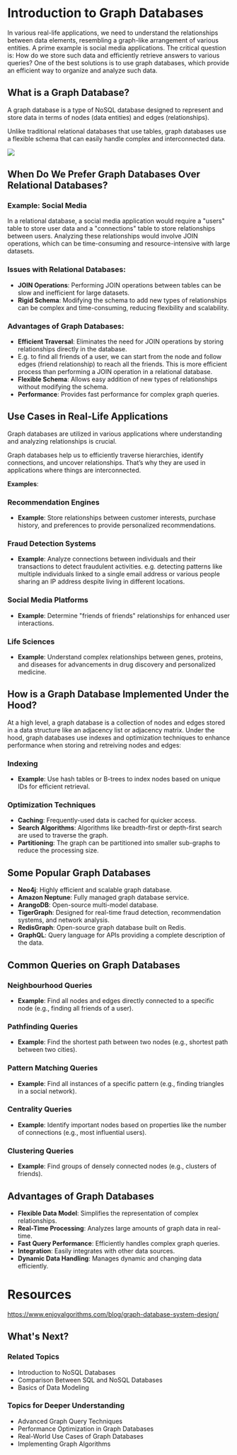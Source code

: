 # Introduction to Graph Databases

In various real-life applications, we need to understand the relationships between data elements, resembling a graph-like arrangement of various entities. A prime example is social media applications. The critical question is: How do we store such data and efficiently retrieve answers to various queries? One of the best solutions is to use graph databases, which provide an efficient way to organize and analyze such data.

## What is a Graph Database?

A graph database is a type of NoSQL database designed to represent and store data in terms of nodes (data entities) and edges (relationships).

Unlike traditional relational databases that use tables, graph databases use a flexible schema that can easily handle complex and interconnected data.

![](https://miro.medium.com/v2/resize:fit:1400/1*C-wxpmuzTOTXRJ9QlaCx5g.png)

## When Do We Prefer Graph Databases Over Relational Databases?

### Example: Social Media

In a relational database, a social media application would require a "users" table to store user data and a "connections" table to store relationships between users. Analyzing these relationships would involve JOIN operations, which can be time-consuming and resource-intensive with large datasets.

### Issues with Relational Databases:
- **JOIN Operations**: Performing JOIN operations between tables can be slow and inefficient for large datasets.
- **Rigid Schema**: Modifying the schema to add new types of relationships can be complex and time-consuming, reducing flexibility and scalability.

### Advantages of Graph Databases:
- **Efficient Traversal**: Eliminates the need for JOIN operations by storing relationships directly in the database.
- E.g. to find all friends of a user, we can start from the node and follow edges (friend relationship) to reach all the friends. This is more efficient process than performing a JOIN operation in a relational database.
- **Flexible Schema**: Allows easy addition of new types of relationships without modifying the schema.
- **Performance**: Provides fast performance for complex graph queries.

## Use Cases in Real-Life Applications

Graph databases are utilized in various applications where understanding and analyzing relationships is crucial.

Graph databases help us to efficiently traverse hierarchies, identify connections, and uncover relationships. That’s why they are used in applications where things are interconnected.

**Examples**:

### Recommendation Engines
- **Example**: Store relationships between customer interests, purchase history, and preferences to provide personalized recommendations.

### Fraud Detection Systems
- **Example**: Analyze connections between individuals and their transactions to detect fraudulent activities. e.g. detecting patterns like multiple individuals linked to a single email address or various people sharing an IP address despite living in different locations.

### Social Media Platforms
- **Example**: Determine "friends of friends" relationships for enhanced user interactions.

### Life Sciences
- **Example**: Understand complex relationships between genes, proteins, and diseases for advancements in drug discovery and personalized medicine.

## How is a Graph Database Implemented Under the Hood?

At a high level, a graph database is a collection of nodes and edges stored in a data structure like an adjacency list or adjacency matrix. Under the hood, graph databases use indexes and optimization techniques to enhance performance when storing and retreiving nodes and edges:

### Indexing
- **Example**: Use hash tables or B-trees to index nodes based on unique IDs for efficient retrieval.

### Optimization Techniques
- **Caching**: Frequently-used data is cached for quicker access.
- **Search Algorithms**: Algorithms like breadth-first or depth-first search are used to traverse the graph.
- **Partitioning**: The graph can be partitioned into smaller sub-graphs to reduce the processing size.

## Some Popular Graph Databases

- **Neo4j**: Highly efficient and scalable graph database.
- **Amazon Neptune**: Fully managed graph database service.
- **ArangoDB**: Open-source multi-model database.
- **TigerGraph**: Designed for real-time fraud detection, recommendation systems, and network analysis.
- **RedisGraph**: Open-source graph database built on Redis.
- **GraphQL**: Query language for APIs providing a complete description of the data.

## Common Queries on Graph Databases

### Neighbourhood Queries
- **Example**: Find all nodes and edges directly connected to a specific node (e.g., finding all friends of a user).

### Pathfinding Queries
- **Example**: Find the shortest path between two nodes (e.g., shortest path between two cities).

### Pattern Matching Queries
- **Example**: Find all instances of a specific pattern (e.g., finding triangles in a social network).

### Centrality Queries
- **Example**: Identify important nodes based on properties like the number of connections (e.g., most influential users).

### Clustering Queries
- **Example**: Find groups of densely connected nodes (e.g., clusters of friends).

## Advantages of Graph Databases

- **Flexible Data Model**: Simplifies the representation of complex relationships.
- **Real-Time Processing**: Analyzes large amounts of graph data in real-time.
- **Fast Query Performance**: Efficiently handles complex graph queries.
- **Integration**: Easily integrates with other data sources.
- **Dynamic Data Handling**: Manages dynamic and changing data efficiently.

# Resources

https://www.enjoyalgorithms.com/blog/graph-database-system-design/

## What's Next?

### Related Topics
- Introduction to NoSQL Databases
- Comparison Between SQL and NoSQL Databases
- Basics of Data Modeling

### Topics for Deeper Understanding
- Advanced Graph Query Techniques
- Performance Optimization in Graph Databases
- Real-World Use Cases of Graph Databases
- Implementing Graph Algorithms

